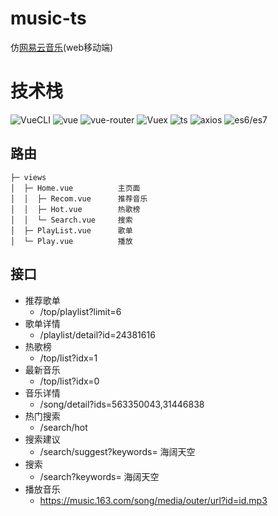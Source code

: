 # music-ts
仿[网易云音乐](https://music.163.com/m/)(web移动端)

# 技术栈
![VueCLI](https://img.shields.io/badge/VueCLI-3-blue.svg)
![vue](https://img.shields.io/badge/Vue-green.svg)
![vue-router](https://img.shields.io/badge/VueRouter-green.svg)
![Vuex](https://img.shields.io/badge/Vuex-green.svg)
![ts](https://img.shields.io/badge/TypeScript-blue.svg)
![axios](https://img.shields.io/badge/axios-blue.svg)
![es6/es7](https://img.shields.io/badge/es6/es7-blue.svg)

## 路由
```
├─ views
│  ├─ Home.vue          主页面
│  │  ├─ Recom.vue      推荐音乐
│  │  ├─ Hot.vue        热歌榜
│  │  └─ Search.vue     搜索
│  ├─ PlayList.vue      歌单
│  └─ Play.vue          播放
```

## 接口
- 推荐歌单
  - /top/playlist?limit=6
- 歌单详情
  - /playlist/detail?id=24381616
- 热歌榜
  - /top/list?idx=1
- 最新音乐
  - /top/list?idx=0
- 音乐详情
  - /song/detail?ids=563350043,31446838
- 热门搜索
  - /search/hot
- 搜索建议
  - /search/suggest?keywords= 海阔天空
- 搜索
  - /search?keywords= 海阔天空
- 播放音乐
  - https://music.163.com/song/media/outer/url?id=id.mp3